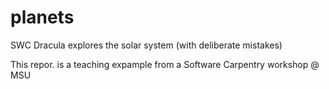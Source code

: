 # planets
SWC Dracula explores the solar system (with deliberate mistakes)

This repor. is a teaching expample from a Software Carpentry workshop @ MSU

